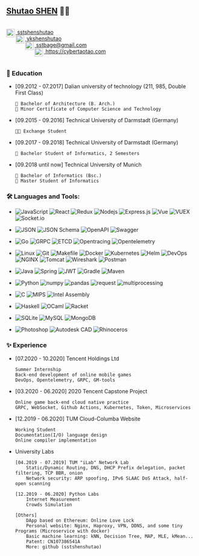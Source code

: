 ## [Shutao SHEN](https://cybertaotao.com) 👨‍💻

<br/>

<a href="https://github.com/sstshenshutao/">
  <img align="left" alt="SHEN's Github" width="22px" src="https://cdn.jsdelivr.net/npm/simple-icons@3.13.0/icons/github.svg" />
    &nbsp;sstshenshutao
</a>
<br/>
<a href="https://github.com/sstshenshutao/sstshenshutao/blob/master/pics/wechat.png">
  <img align="left" alt="SHEN's Wechat" width="22px" src="https://cdn.jsdelivr.net/npm/simple-icons@3.13.0/icons/wechat.svg" />
    &nbsp;ykshenshutao
</a>
<br/>
<a href="mailto:aman.atg001@gmail.com">
  <img align="left" alt="SHEN's Email" width="22px" src="https://cdn.jsdelivr.net/npm/simple-icons@v3/icons/gmail.svg" />
  &nbsp;sstbage@gmail.com
</a>
<br/>
<a href="https://twitter.com/aman_atg">
  <img align="left" alt="SHEN Ansari | Twitter" width="22px" src="https://cdn.jsdelivr.net/npm/simple-icons@3.13.0/icons/firefoxbrowser.svg" />
  &nbsp;https://cybertaotao.com
</a>
<br/>
<br/>

### 👣 Education
- [09.2012 - 07.2017]  Dalian university of technology (211, 985, Double First Class)
    ```
    📖 Bachelor of Architecture (B. Arch.) 
    📖 Minor Certificate of Computer Science and Technology
    ```
- [09.2015 - 09.2016] Technical University of Darmstadt (Germany)
    ```
    🚀📖 Exchange Student
    ```
- [09.2017 - 09.2018] Technical University of Darmstadt (Germany)
    ```
    📖 Bachelor Student of Informatics, 2 Semesters
    ```
- [09.2018 until now] Technical University of Munich
    ```
    📖 Bachelor of Informatics (Bsc.)
    📖 Master Student of Informatics
    ```
### 🛠️ Languages and Tools:
- ![JavaScript](https://img.shields.io/badge/-JavaScript-black?style=flat-square&logo=javascript)
![React](https://img.shields.io/badge/-React-black?style=flat-square&logo=react)
![Redux](https://img.shields.io/badge/-Redux-black?style=flat-square&logo=Redux)
![Nodejs](https://img.shields.io/badge/-Nodejs-black?style=flat-square&logo=Node.js)
![Express.js](https://img.shields.io/badge/-Express-black?style=flat-square&logo=expressjs)
![Vue](https://img.shields.io/badge/-Vue-black?style=flat-square&logo=Vue.js)
![VUEX](https://img.shields.io/badge/-Vuex-black?style=flat-square&logo=Vue.js)
![Socket.io](https://img.shields.io/badge/-Socket-black?style=flat-square&logo=socket.io)

- ![JSON](https://img.shields.io/badge/-JSON-black?style=flat-square&logo=JSON)
![JSON Schema](https://img.shields.io/badge/-JSON_Schema-black?style=flat-square&logo=JSON)
![OpenAPI](https://img.shields.io/badge/-OpenAPI-black?style=flat-square&logo=OpenAPI-Initiative)
![Swagger](https://img.shields.io/badge/-Swagger-black?style=flat-square&logo=Swagger)


- ![Go](https://img.shields.io/badge/-Go-black?style=flat-square&logo=Go)
![GRPC](https://img.shields.io/badge/-GRPC-black?style=flat-square&logo=Go)
![ETCD](https://img.shields.io/badge/-ETCD-black?style=flat-square&logo=Go)
![Opentracing](https://img.shields.io/badge/-Opentracing-black?style=flat-square&logo=Go)
![Opentelemetry](https://img.shields.io/badge/-Opentelemetry-black?style=flat-square&logo=Go)


- ![Linux](https://img.shields.io/badge/-Linux-black?style=flat-square&logo=Linux)
![Git](https://img.shields.io/badge/-Git-black?style=flat-square&logo=git)
![Makefile](https://img.shields.io/badge/-Makefile-black?style=flat-square&logo=CMake)
![Docker](https://img.shields.io/badge/-Docker-black?style=flat-square&logo=Docker)
![Kubernetes](https://img.shields.io/badge/-Kubernetes-black?style=flat-square&logo=Kubernetes)
![Helm](https://img.shields.io/badge/-Helm-black?style=flat-square&logo=Helm)
![DevOps](https://img.shields.io/badge/-DevOps-black?style=flat-square&logo=Azure-DevOps)
![NGINX](https://img.shields.io/badge/-NGINX-black?style=flat-square&logo=NGINX)
![Tomcat](https://img.shields.io/badge/-Tomcat-black?style=flat-square&logo=Java)
![Wireshark](https://img.shields.io/badge/-Wireshark-black?style=flat-square&logo=Wireshark)
![Postman](https://img.shields.io/badge/-Postman-black?style=flat-square&logo=Postman)


- ![Java](https://img.shields.io/badge/-Java-black?style=flat-square&logo=Java)
![Spring](https://img.shields.io/badge/-Spring-black?style=flat-square&logo=Spring)
![JWT](https://img.shields.io/badge/-JWT-black?style=flat-square&logo=JSON-Web-Tokens)
![Gradle](https://img.shields.io/badge/-Gradle-black?style=flat-square&logo=Gradle)
![Maven](https://img.shields.io/badge/-Maven-black?style=flat-square&logo=Apache-Maven)


- ![Python](https://img.shields.io/badge/-Python-black?style=flat-square&logo=Python)
![numpy](https://img.shields.io/badge/-numpy-black?style=flat-square&logo=NumPy)
![pandas](https://img.shields.io/badge/-pandas-black?style=flat-square&logo=pandas)
![request](https://img.shields.io/badge/-request-black?style=flat-square&logo=Python)
![multiprocessing](https://img.shields.io/badge/-multiprocessing-black?style=flat-square&logo=Python)


- ![C](https://img.shields.io/badge/-C-black?style=flat-square&logo=C)
![MIPS](https://img.shields.io/badge/-MIPS-black?style=flat-square)
![Intel Assembly](https://img.shields.io/badge/-Intel_Assembly-black?style=flat-square)

- ![Haskell](https://img.shields.io/badge/-Haskell-black?style=flat-square&logo=Haskell)
![OCaml](https://img.shields.io/badge/-OCaml-black?style=flat-square&logo=OCaml)
![Racket](https://img.shields.io/badge/-Racket-black?style=flat-square)

- ![SQLite](https://img.shields.io/badge/-SQLite-black?style=flat-square&logo=SQLite)
![MySQL](https://img.shields.io/badge/-MySQL-black?style=flat-square&logo=MySQL)
![MongoDB](https://img.shields.io/badge/-MongoDB-black?style=flat-square&logo=MongoDB)

- ![Photoshop](https://img.shields.io/badge/-Photoshop-black?style=flat-square&logo=Adobe-Photoshop)
![Autodesk CAD](https://img.shields.io/badge/-Autodesk-black?style=flat-square&logo=Autodesk)
![Rhinoceros](https://img.shields.io/badge/-Rhinoceros-black?style=flat-square&logo=Rhinoceros)


<!-- ![C++](https://img.shields.io/badge/-C-black?style=flat-square&logo=c)
![Heroku](https://img.shields.io/badge/-Heroku-black?style=flat-square&logo=heroku)
![Netlify](https://img.shields.io/badge/-Netlify-black?style=flat-square&logo=netlify)
![Vercel](https://img.shields.io/badge/-Vercel-black?style=flat-square&logo=vercel) -->

### ✨ Experience
    
- [07.2020 - 10.2020] Tencent Holdings Ltd
    ```
    Summer Internship 
    Back-end development of online mobile games
    DevOps, Opentelemetry, GRPC, GM-tools
    ```

- [03.2020 - 06.2020] 2020 Tencent Capstone Project
    ```
    Online game back-end cloud native practice
    GRPC, WebSocket, Github Actions, Kubernetes, Token, Microservices
    ```

- [12.2019 - 06.2020] TUM Cloud-Columba Website
    ```
    Working Student
    Documentation(I/O) language design
    Online compiler implementation
    ```

- University Labs
    ```
    [04.2019 - 07.2019] TUM "iLab" Network Lab
        Static/Dynamic Routing, DNS, DHCP Prefix delegation, packet filtering, TCP BBR, onion
        Network security: ARP spoofing, IPv6 SLAAC DoS Attack, half-open scanning
    
    [12.2019 - 06.2020] Python Labs
        Internet Measurement
        Crowds Simulation
    
    [Others] 
        DApp based on Ethereum: Online Love Lock 
        Personal website: Nginx, Haproxy, VPN, DDNS, and some tiny Programs (Microservice with docker)
        Basic machine learning: kNN, Decision Tree, MAP, MLE, kMean...
        Patent: CN107386541A
        More: github (sstshenshutao)
    ```

<!-- ### 🌱 Additional -->

<!-- ### ✨ Education -->

<!--
**sstshenshutao/sstshenshutao** is a ✨ _special_ ✨ repository because its `README.md` (this file) appears on your GitHub profile.

Here are some ideas to get you started:

- 🔭 I’m currently working on ...
- 🌱 I’m currently learning ...
- 👯 I’m looking to collaborate on ...
- 🤔 I’m looking for help with ...
- 💬 Ask me about ...
- 📫 How to reach me: ...
- 😄 Pronouns: ...
- ⚡ Fun fact: ...
-->
